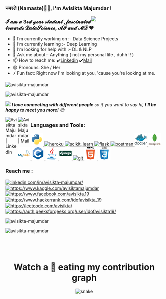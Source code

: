 ### नमस्ते (Namaste)🙏🏻, I'm Avisikta Majumdar [ ](https://i.pinimg.com/originals/bb/82/21/bb82217d6c6a89cad939f8c8567f6171.gif)!
<img align='right' src="https://media.giphy.com/media/M9gbBd9nbDrOTu1Mqx/giphy.gif" width="230">

### 𝓘 𝓪𝓶 𝓪 3𝓻𝓭 𝔂𝓮𝓪𝓻 𝓼𝓽𝓾𝓭𝓮𝓷𝓽 ,𝓯𝓪𝓼𝓬𝓲𝓷𝓪𝓽𝓮𝓭 𝓽𝓸𝔀𝓪𝓻𝓭𝓼 𝓓𝓪𝓽𝓪𝓢𝓬𝓲𝓮𝓷𝓬𝓮, 𝓐𝓘 𝓪𝓷𝓭 𝓜𝓛 ❤️
<!--
**Avisikta-Majumdar/Avisikta-Majumdar** is a ✨ _special_ ✨ repository because its `README.md` (this file) appears on your GitHub profile.-->

- 🔭 I’m currently working on :- Data Science Projects
- 🌱 I’m currently learning :- Deep Learning
- 🤔 I’m looking for help with :- DL & NLP
- 💬 Ask me about:- Anything ( not my personal life , duhh !! )
- 📫 How to reach me:  ✔️[Linkedin](https://www.linkedin.com/in/avisikta-majumdar) ✔️[Mail](https://mail.google.com/mail/u/0/?view=cm&fs=1&to=idofavisikta.19@gmail.com.com&su=SUBJECT&body=BODY&tf=1)
- 😄 Pronouns: She / Her
- ⚡ Fun fact:  Right now I'm looking at you, 'cause you're looking at me.

<p align="left"> <img src="https://komarev.com/ghpvc/?username=avisikta-majumdar&label=Profile%20views&color=0e75b6&style=flat-square" alt="avisikta-majumdar" /> </p>
<p> <img src="https://img.shields.io/github/followers/Avisikta-Majumdar?style=social" alt="avisikta-majumdar" /> </p>
<img src="https://media.giphy.com/media/LnQjpWaON8nhr21vNW/giphy.gif" width="60"> <em><b>I love connecting with different people </b>so if you want to say hi, <b> I'll be happy to meet you more!</b> 😊</em>

[<img align="left" alt="Avisikta Majumdar | LinkedIn" width="40px" src="https://img.icons8.com/color/48/000000/linkedin.png" />](https://www.linkedin.com/in/avisikta-majumdar/)
[<img align="left" alt="Avisikta Majumdar | Mail" width="40px" src="https://img.icons8.com/fluent/48/000000/gmail.png" />](https://mail.google.com/mail/u/0/?view=cm&fs=1&to=idofavisikta.19@gmail.com.com&su=SUBJECT&body=BODY&tf=1)

<h2></h2>


<h2></h2>
<h3 align="left"><b>Languages and Tools:</b></h3>
<p align="left"> <a href="https://www.python.org" target="_blank"> <img src="https://raw.githubusercontent.com/devicons/devicon/master/icons/python/python-original.svg" alt="python" width="40" height="40"/> </a>
<a href="https://heroku.com" target="_blank"> <img src="https://www.vectorlogo.zone/logos/heroku/heroku-icon.svg" alt="heroku" width="40" height="40"/> </a>
<a href="https://scikit-learn.org/" target="_blank"> <img src="https://upload.wikimedia.org/wikipedia/commons/0/05/Scikit_learn_logo_small.svg" alt="scikit_learn" width="40" height="40"/> </a> 
 <a href="https://flask.palletsprojects.com/" target="_blank"> <img src="https://www.vectorlogo.zone/logos/pocoo_flask/pocoo_flask-icon.svg" alt="flask" width="40" height="40"/> </a>
<a href="https://postman.com" target="_blank"> <img src="https://www.vectorlogo.zone/logos/getpostman/getpostman-icon.svg" alt="postman" width="40" height="40"/> </a> 
<a href="https://www.docker.com/" target="_blank"> <img src="https://raw.githubusercontent.com/devicons/devicon/master/icons/docker/docker-original-wordmark.svg" alt="docker" width="40" height="40"/> </a>
  <a href="https://www.mongodb.com/" target="_blank"> <img src="https://raw.githubusercontent.com/devicons/devicon/master/icons/mongodb/mongodb-original-wordmark.svg" alt="mongodb" width="40" height="40"/> </a> <a href="https://www.mysql.com/" target="_blank"> <img src="https://raw.githubusercontent.com/devicons/devicon/master/icons/mysql/mysql-original-wordmark.svg" alt="mysql" width="40" height="40"/> </a> 
<a href="https://www.cprogramming.com/" target="_blank"> <img src="https://raw.githubusercontent.com/devicons/devicon/master/icons/c/c-original.svg" alt="c" width="40" height="40"/> </a>
 <a href="https://www.java.com" target="_blank"> <img src="https://raw.githubusercontent.com/devicons/devicon/master/icons/java/java-original.svg" alt="java" width="40" height="40"/> </a> 
 <a href="https://www.djangoproject.com/" target="_blank"> <img src="https://raw.githubusercontent.com/devicons/devicon/master/icons/django/django-original.svg" alt="django" width="40" height="40"/> </a>
 <a href="https://git-scm.com/" target="_blank"> <img src="https://www.vectorlogo.zone/logos/git-scm/git-scm-icon.svg" alt="git" width="40" height="40"/> </a>  
<a href="https://www.w3.org/html/" target="_blank"> <img src="https://raw.githubusercontent.com/devicons/devicon/master/icons/html5/html5-original-wordmark.svg" alt="html5" width="40" height="40"/> </a>
<a href="https://www.w3schools.com/css/" target="_blank"> <img src="https://raw.githubusercontent.com/devicons/devicon/master/icons/css3/css3-original-wordmark.svg" alt="css3" width="40" height="40"/> </a> </p>

<h3 align="left">Reach me :</h3>
<p align="left">
<a href="https://linkedin.com/in/avisikta-majumdar/" target="blank"><img align="center" src="https://cdn.jsdelivr.net/npm/simple-icons@3.0.1/icons/linkedin.svg" alt="linkedin.com/in/avisikta-majumdar/" height="30" width="40" /></a>
<a href="https://www.kaggle.com/avisiktamajumdar" target="blank"><img align="center" src="https://cdn.jsdelivr.net/npm/simple-icons@3.0.1/icons/kaggle.svg" alt="https://www.kaggle.com/avisiktamajumdar" height="30" width="40" /></a>
<a href="https://fb.com/avisikta.19" target="blank"><img align="center" src="https://cdn.jsdelivr.net/npm/simple-icons@3.0.1/icons/facebook.svg" alt="https://www.facebook.com/avisikta.19" height="30" width="40" /></a>
<a href="https://www.hackerrank.com/idofavisikta_19" target="blank"><img align="center" src="https://cdn.jsdelivr.net/npm/simple-icons@3.0.1/icons/hackerrank.svg" alt="https://www.hackerrank.com/idofavisikta_19" height="30" width="40" /></a>
<a href="https://leetcode.com/avisikta/" target="blank"><img align="center" src="https://cdn.jsdelivr.net/npm/simple-icons@3.0.1/icons/leetcode.svg" alt="https://leetcode.com/avisikta/" height="30" width="40" /></a>
<a href="https://auth.geeksforgeeks.org/user/idofavisikta19/" target="blank"><img align="center" src="https://cdn.jsdelivr.net/npm/simple-icons@3.0.1/icons/geeksforgeeks.svg" alt="https://auth.geeksforgeeks.org/user/idofavisikta19/" height="30" width="40" /></a>
</p>
<p>&nbsp;<img align="left" src="https://github-readme-stats.vercel.app/api?username=avisikta-majumdar&show_icons=true&locale=en" alt="avisikta-majumdar" />
 </p><p><img align="left" src="https://github-readme-stats.vercel.app/api/top-langs?username=avisikta-majumdar&show_icons=true&title_color=3a0e8b&locale=en&layout=compact" alt="avisikta-majumdar" /></p>
 
 <br>
 <br></br></br>
 <h1 align = 'Center'>Watch a 🐍 eating my contribution graph</h1>
<p align="center">
  <img src="https://github.com/sakshiisaxena/sakshiisaxena/blob/output/github-contribution-grid-snake.svg" alt="snake"></center>
</p>
 
